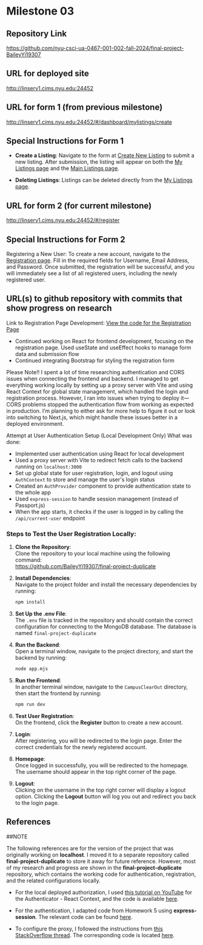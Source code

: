 Milestone 03
===

Repository Link
---
https://github.com/nyu-csci-ua-0467-001-002-fall-2024/final-project-BaileyYi19307

URL for deployed site 
---
http://linserv1.cims.nyu.edu:24452

URL for form 1 (from previous milestone) 
---
http://linserv1.cims.nyu.edu:24452/#/dashboard/mylistings/create

Special Instructions for Form 1
---
- **Create a Listing**: Navigate to the form at [Create New Listing](http://linserv1.cims.nyu.edu:24452/#/dashboard/mylistings/create) to submit a new listing. After submission, the listing will appear on both the [My Listings page](http://linserv1.cims.nyu.edu:24452/#/dashboard/mylistings) and the [Main Listings page](http://linserv1.cims.nyu.edu:24452/#/).

- **Deleting Listings**: Listings can be deleted directly from the [My Listings page](http://linserv1.cims.nyu.edu:24452/#/dashboard/mylistings).

URL for form 2 (for current milestone)
---
http://linserv1.cims.nyu.edu:24452/#/register

Special Instructions for Form 2
---
Registering a New User: To create a new account, navigate to the [Registration page](http://linserv1.cims.nyu.edu:24452/#/register). Fill in the required fields for Username, Email Address, and Password. Once submitted, the registration will be successful, and you will immediately see a list of all registered users, including the newly registered user.

URL(s) to github repository with commits that show progress on research
--- 
Link to Registration Page Development:
[View the code for the Registration Page](https://github.com/nyu-csci-ua-0467-001-002-fall-2024/final-project-BaileyYi19307/blob/master/CampusClearOut/src/pages/Register.jsx#L1-L63)
- Continued working on React for frontend development, focusing on the registration page. Used useState and useEffect hooks to manage form data and submission flow
- Continued integrating Bootstrap for styling the registration form

Please Note!!
I spent a lot of time researching authentication and CORS issues when connecting the frontend and backend. I managed to get everything working locally by setting up a proxy server with Vite and using React Context for global state management, which handled the login and registration process. However, I ran into issues when trying to deploy it—CORS problems stopped the authentication flow from working as expected in production. I’m planning to either ask for more help to figure it out or look into switching to Next.js, which might handle these issues better in a deployed environment.

Attempt at User Authentication Setup (Local Development Only)
What was done:
- Implemented user authentication using React for local development
- Used a proxy server with Vite to redirect fetch calls to the backend running on `localhost:3000`
- Set up global state for user registration, login, and logout using `AuthContext` to store and manage the user's login status
- Created an `AuthProvider` component to provide authentication state to the whole app
- Used `express-session` to handle session management (instead of Passport.js)
- When the app starts, it checks if the user is logged in by calling the `/api/current-user` endpoint


### Steps to Test the User Registration Locally:

1. **Clone the Repository**:  
   Clone the repository to your local machine using the following command:  
   https://github.com/BaileyYi19307/final-project-duplicate

2. **Install Dependencies**:  
   Navigate to the project folder and install the necessary dependencies by running:  
   ```bash
   npm install
   ```

3. **Set Up the .env File**:  
   The `.env` file is tracked in the repository and should contain the correct configuration for connecting to the MongoDB database. The database is named `final-project-duplicate`

4. **Run the Backend**:  
   Open a terminal window, navigate to the project directory, and start the backend by running:  
   ```bash
   node app.mjs
   ```

5. **Run the Frontend**:  
   In another terminal window, navigate to the `CampusClearOut` directory, then start the frontend by running:  
   ```bash
   npm run dev
   ```

6. **Test User Registration**:  
   On the frontend, click the **Register** button to create a new account.

7. **Login**:  
   After registering, you will be redirected to the login page. Enter the correct credentials for the newly registered account.

8. **Homepage**:  
   Once logged in successfully, you will be redirected to the homepage. The username should appear in the top right corner of the page.

9. **Logout**:  
   Clicking on the username in the top right corner will display a logout option. Clicking the **Logout** button will log you out and redirect you back to the login page.


References 
---

##NOTE

The following references are for the version of the project that was originally working on **localhost**. I moved it to a separate repository called **final-project-duplicate** to store it away for future reference. However, most of my research and progress are shown in the **final-project-duplicate** repository, which contains the working code for authentication, registration, and the related configurations locally. 

- For the local deployed authorization, I used [this tutorial on YouTube](https://www.youtube.com/watch?v=2-6K-TMA-nw) for the Authenticator - React Context, and the code is available [here](https://github.com/BaileyYi19307/final-project-duplicate/blob/master/CampusClearOut/src/pages/Auth.jsx#L1-L65).

- For the authentication, I adapted code from Homework 5 using **express-session**. The relevant code can be found [here](https://github.com/BaileyYi19307/final-project-duplicate/blob/master/app.mjs#L105C1-L135C4).

- To configure the proxy, I followed the instructions from [this StackOverflow thread](https://stackoverflow.com/questions/64677212/how-to-configure-proxy-in-vite). The corresponding code is located [here](https://github.com/BaileyYi19307/final-project-duplicate/blob/master/CampusClearOut/vite.config.js#L6-L30).
